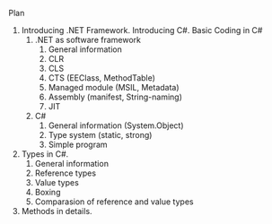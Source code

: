 Plan

1. Introducing .NET Framework. Introducing C#. Basic Coding in C#
    1. .NET as software framework
        1. General information
        2. CLR
        3. CLS
        4. CTS (EEClass, MethodTable)
        5. Managed module (MSIL, Metadata)
        6. Assembly (manifest, String-naming)
        7. JIT
    2. C#
        1. General information (System.Object)
        2. Type system (static, strong)
        3. Simple program
2. Types in C#.
    1. General information
    2. Reference types
    3. Value types
    4. Boxing
    5. Comparasion of reference and value types
3. Methods in details.
